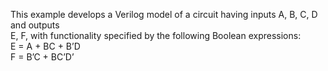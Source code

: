 This example develops a Verilog model of a circuit having inputs A, B, C, D and outputs  
E, F, with functionality specified by the following Boolean expressions:  
E = A + BC + B’D  
F = B’C + BC’D’  
